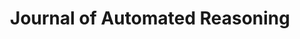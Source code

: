 ---
title: Journal of Automated Reasoning 
abbreviation: JAR 
publisher: Springer
website: http://link.springer.com/journal/10817
editor: Tobias Nipkow (Technical University Munich, Germany)
board: http://www.springer.com/computer/theoretical+computer+science/journal/10817?detailsPage=editorialBoard
cover: JAR.jpg
---